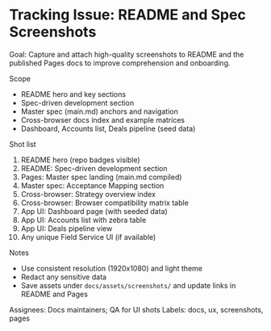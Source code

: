 # Tracking Issue: README and Spec Screenshots

Goal: Capture and attach high-quality screenshots to README and the published Pages docs to improve comprehension and onboarding.

Scope
- README hero and key sections
- Spec-driven development section
- Master spec (main.md) anchors and navigation
- Cross-browser docs index and example matrices
- Dashboard, Accounts list, Deals pipeline (seed data)

Shot list
1) README hero (repo badges visible)
2) README: Spec-driven development section
3) Pages: Master spec landing (main.md compiled)
4) Master spec: Acceptance Mapping section
5) Cross-browser: Strategy overview index
6) Cross-browser: Browser compatibility matrix table
7) App UI: Dashboard page (with seeded data)
8) App UI: Accounts list with zebra table
9) App UI: Deals pipeline view
10) Any unique Field Service UI (if available)

Notes
- Use consistent resolution (1920x1080) and light theme
- Redact any sensitive data
- Save assets under `docs/assets/screenshots/` and update links in README and Pages

Assignees: Docs maintainers; QA for UI shots
Labels: docs, ux, screenshots, pages
